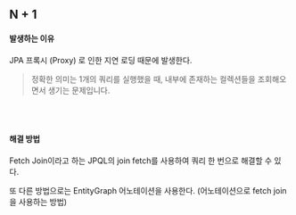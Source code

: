 ## N + 1

#### 발생하는 이유
JPA 프록시 (Proxy) 로 인한 지연 로딩 때문에 발생한다.

> 정확한 의미는 1개의 쿼리를 실행했을 때, 내부에 존재하는 컬렉션들을 조회해오면서 생기는 문제입니다.

<br />
<br />

#### 해결 방법
Fetch Join이라고 하는 JPQL의 join fetch를 사용하여 쿼리 한 번으로 해결할 수 있다.

또 다른 방법으로는 EntityGraph 어노테이션을 사용한다. (어노테이션으로 fetch join을 사용하는 방법)